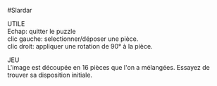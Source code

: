 #Slardar

UTILE  
Echap:	quitter le puzzle  
clic gauche:	selectionner/déposer une pièce.  
clic droit:	appliquer une rotation de 90° à la pièce.  

JEU  
L'image est découpée en 16 pièces que l'on a mélangées.
Essayez de trouver sa disposition initiale.
